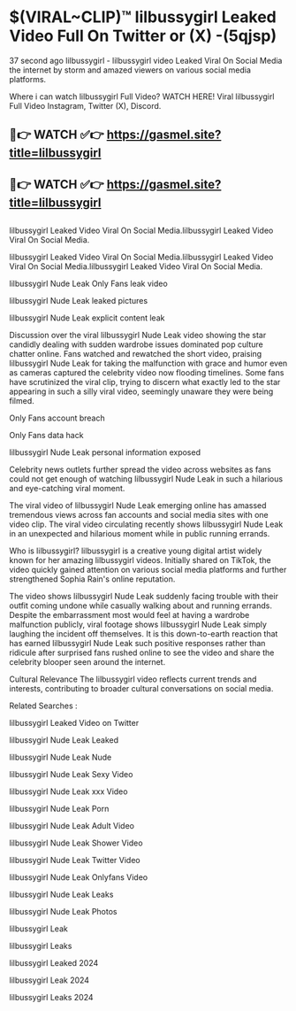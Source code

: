 # $(VIRAL~CLIP)™ lilbussygirl Leaked Video Full On Twitter or (X) -(5qjsp)
37 second ago lilbussygirl - lilbussygirl video Leaked Viral On Social Media the internet by storm and amazed viewers on various social media platforms.

Where i can watch lilbussygirl Full Video? WATCH HERE! Viral lilbussygirl Full Video Instagram, Twitter (X), Discord.

## 🔴👉 WATCH ✅👉 https://gasmel.site?title=lilbussygirl
## 🔴👉 WATCH ✅👉 https://gasmel.site?title=lilbussygirl
##
lilbussygirl Leaked Video Viral On Social Media.lilbussygirl Leaked Video Viral On Social Media.

lilbussygirl Leaked Video Viral On Social Media.lilbussygirl Leaked Video Viral On Social Media.lilbussygirl Leaked Video Viral On Social Media.

lilbussygirl Nude Leak Only Fans leak video

lilbussygirl Nude Leak leaked pictures

lilbussygirl Nude Leak explicit content leak

Discussion over the viral lilbussygirl Nude Leak video showing the star candidly dealing with sudden wardrobe issues dominated pop culture chatter online. Fans watched and rewatched the short video, praising lilbussygirl Nude Leak for taking the malfunction with grace and humor even as cameras captured the celebrity video now flooding timelines. Some fans have scrutinized the viral clip, trying to discern what exactly led to the star appearing in such a silly viral video, seemingly unaware they were being filmed.


Only Fans account breach

Only Fans data hack

lilbussygirl Nude Leak personal information exposed

Celebrity news outlets further spread the video across websites as fans could not get enough of watching lilbussygirl Nude Leak in such a hilarious and eye-catching viral moment.


The viral video of lilbussygirl Nude Leak emerging online has amassed tremendous views across fan accounts and social media sites with one video clip. The viral video circulating recently shows lilbussygirl Nude Leak in an unexpected and hilarious moment while in public running errands.


Who is lilbussygirl? lilbussygirl is a creative young digital artist widely known for her amazing lilbussygirl videos. Initially shared on TikTok, the video quickly gained attention on various social media platforms and further strengthened Sophia Rain's online reputation.

The video shows lilbussygirl Nude Leak suddenly facing trouble with their outfit coming undone while casually walking about and running errands. Despite the embarrassment most would feel at having a wardrobe malfunction publicly, viral footage shows lilbussygirl Nude Leak simply laughing the incident off themselves. It is this down-to-earth reaction that has earned lilbussygirl Nude Leak such positive responses rather than ridicule after surprised fans rushed online to see the video and share the celebrity blooper seen around the internet.

Cultural Relevance The lilbussygirl video reflects current trends and interests, contributing to broader cultural conversations on social media.

Related Searches :

lilbussygirl Leaked Video on Twitter

lilbussygirl Nude Leak Leaked

lilbussygirl Nude Leak Nude

lilbussygirl Nude Leak Sexy Video

lilbussygirl Nude Leak xxx Video

lilbussygirl Nude Leak Porn

lilbussygirl Nude Leak Adult Video

lilbussygirl Nude Leak Shower Video

lilbussygirl Nude Leak Twitter Video

lilbussygirl Nude Leak Onlyfans Video

lilbussygirl Nude Leak Leaks

lilbussygirl Nude Leak Photos

lilbussygirl Leak

lilbussygirl Leaks

lilbussygirl Leaked 2024

lilbussygirl Leak 2024

lilbussygirl Leaks 2024
